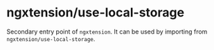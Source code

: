 # ngxtension/use-local-storage

Secondary entry point of `ngxtension`. It can be used by importing from `ngxtension/use-local-storage`.
